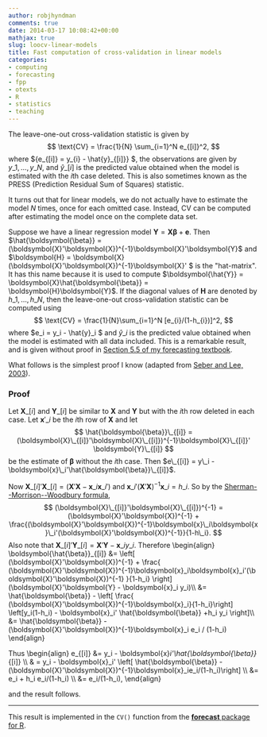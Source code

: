```yaml
---
author: robjhyndman
comments: true
date: 2014-03-17 10:08:42+00:00
mathjax: true
slug: loocv-linear-models
title: Fast computation of cross-validation in linear models
categories:
- computing
- forecasting
- fpp
- otexts
- R
- statistics
- teaching
---
```


The leave-one-out cross-validation statistic is given by
$$
  \text{CV} = \frac{1}{N} \sum_{i=1}^N e_{[i]}^2,
$$
where ${e\_{[i]} = y\_{i} - \hat{y}\_{[i]}} $, the observations are given by $y\_{1},\dots,y\_{N}$, and  $\hat{y}\_{[i]}$ is the predicted value obtained when the model is estimated with the $i\text{th}$ case deleted. This is also sometimes known as the PRESS (Prediction Residual Sum of Squares) statistic.

It turns out that for linear models, we do not actually have to estimate the model $N$ times, once for each omitted case. Instead, CV can be computed after estimating the model once on the complete data set.

Suppose we have a linear regression model $\boldsymbol{Y} = \boldsymbol{X}\boldsymbol{\beta} + \boldsymbol{e}$. Then $\hat{\boldsymbol{\beta}} = (\boldsymbol{X}'\boldsymbol{X})^{-1}\boldsymbol{X}'\boldsymbol{Y}$ and $\boldsymbol{H} = \boldsymbol{X}(\boldsymbol{X}'\boldsymbol{X})^{-1}\boldsymbol{X}' $ is the "hat-matrix". It has this name because it is used to compute $\boldsymbol{\hat{Y}} = \boldsymbol{X}\hat{\boldsymbol{\beta}} = \boldsymbol{H}\boldsymbol{Y}$. If the diagonal values of $\boldsymbol{H}$ are denoted by $h\_{1},\dots,h\_{N}$, then the leave-one-out cross-validation statistic can be computed using
$$
  \text{CV} = \frac{1}{N}\sum_{i=1}^N [e_{i}/(1-h_{i})]^2,
$$
where $e\_i = y\_i - \hat{y}\_i $ and $\hat{y}\_i$ is the predicted value obtained when the model is estimated with all data included. This is a remarkable result, and is given without proof in [Section 5.5 of my forecasting textbook](https://otexts.com/fpp2/selecting-predictors.html).

What follows is the simplest proof I know (adapted from [Seber and Lee, 2003](http://amzn.com/0471415405/?tag=prorobjhyn-20)).

### Proof

Let $\boldsymbol{X}\_{[i]}$ and $\boldsymbol{Y}\_{[i]}$ be similar to $\boldsymbol{X}$ and $\boldsymbol{Y}$ but with the $i$th row deleted in each case. Let $\boldsymbol{x}'\_i$ be the $i$th row of $\boldsymbol{X}$ and let
$$
\hat{\boldsymbol{\beta}}\_{[i]} = (\boldsymbol{X}\_{[i]}'\boldsymbol{X}\_{[i]})^{-1}\boldsymbol{X}\_{[i]}' \boldsymbol{Y}\_{[i]}
$$
be the estimate of $\boldsymbol{\beta}$ without the $i$th case. Then $e\_{[i]} = y\_i - \boldsymbol{x}\_i'\hat{\boldsymbol{\beta}}\_{[i]}$.

Now $\boldsymbol{X}\_{[i]}'\boldsymbol{X}\_{[i]} = (\boldsymbol{X}'\boldsymbol{X} - \boldsymbol{x}\_i\boldsymbol{x}\_i')$ and $\boldsymbol{x}\_i'(\boldsymbol{X}'\boldsymbol{X})^{-1}\boldsymbol{x}\_i = h\_i$. So by the [Sherman--Morrison--Woodbury formula](http://en.wikipedia.org/wiki/Sherman%E2%80%93Morrison\_formula),
$$
(\boldsymbol{X}\_{[i]}'\boldsymbol{X}\_{[i]})^{-1} = (\boldsymbol{X}'\boldsymbol{X})^{-1} + \frac{(\boldsymbol{X}'\boldsymbol{X})^{-1}\boldsymbol{x}\_i\boldsymbol{x}\_i'(\boldsymbol{X}'\boldsymbol{X})^{-1}}{1-h\_i}.
$$
Also note that $\boldsymbol{X}\_{[i]}' \boldsymbol{Y}\_{[i]} = \boldsymbol{X}'\boldsymbol{Y} - \boldsymbol{x}\_iy\_i$. Therefore
\begin{align}
\boldsymbol{\hat{\beta}}_{[i]}
&=  \left[ (\boldsymbol{X}'\boldsymbol{X})^{-1}  + \frac{ (\boldsymbol{X}'\boldsymbol{X})^{-1}\boldsymbol{x}_i\boldsymbol{x}_i'(\boldsymbol{X}'\boldsymbol{X})^{-1} }{1-h_i} \right] (\boldsymbol{X}'\boldsymbol{Y} - \boldsymbol{x}_i y_i)\\\\
&=  \hat{\boldsymbol{\beta}} - \left[ \frac{ (\boldsymbol{X}'\boldsymbol{X})^{-1}\boldsymbol{x}_i}{1-h_i}\right] \left[y_i(1-h_i) -  \boldsymbol{x}_i' \hat{\boldsymbol{\beta}} +h_i y_i \right]\\\\
&=  \hat{\boldsymbol{\beta}} - (\boldsymbol{X}'\boldsymbol{X})^{-1}\boldsymbol{x}_i e_i / (1-h_i)
\end{align}

Thus
\begin{align}
e_{[i]} &= y_i - \boldsymbol{x}_i'\hat{\boldsymbol{\beta}}_{[i]} \\\\
& = y_i - \boldsymbol{x}_i' \left[ \hat{\boldsymbol{\beta}} - (\boldsymbol{X}'\boldsymbol{X})^{-1}\boldsymbol{x}_ie_i/(1-h_i)\right] \\\\
&= e_i + h_i e_i/(1-h_i) \\\\
&= e_i/(1-h_i),
\end{align}

and the result follows.






* * *






This result is implemented in the `CV()` function from the [**forecast** package for R](http://github.com/robjhyndman/forecast/).
